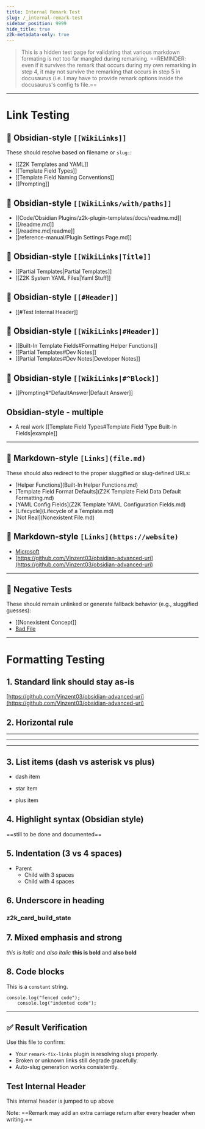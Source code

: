 ```yaml
---
title: Internal Remark Test
slug: /_internal-remark-test
sidebar_position: 9999
hide_title: true
z2k-metadata-only: true
---
```


> This is a hidden test page for validating that various markdown formating is not too far mangled during remarking. ==REMINDER: even if it survives the remark that occurs during my 
own remarking in step 4, it may not survive the remarking that occurs in step 5 in docusaurus
(i.e. I may have to provide remark options inside the docusaurus's config ts file.==

---

# Link Testing

## 🧪 Obsidian-style `[[WikiLinks]]`

These should resolve based on filename or `slug:`:
- [[Z2K Templates and YAML]]
- [[Template Field Types]]
- [[Template Field Naming Conventions]]
- [[Prompting]]

## 🧪 Obsidian-style `[[WikiLinks/with/paths]]`
- [[Code/Obsidian Plugins/z2k-plugin-templates/docs/readme.md]]
- [[/readme.md]]
- [[/readme.md|readme]]
- [[reference-manual/Plugin Settings Page.md]]

## 🧪 Obsidian-style `[[WikiLinks|Title]]`

- [[Partial Templates|Partial Templates]]
- [[Z2K System YAML Files|Yaml Stuff]]

## 🧪 Obsidian-style `[[#Header]]`
- [[#Test Internal Header]]

## 🧪 Obsidian-style `[[WikiLinks|#Header]]`

- [[Built-In Template Fields#Formatting Helper Functions]]
- [[Partial Templates#Dev Notes]]
- [[Partial Templates#Dev Notes|Developer Notes]]

## 🧪 Obsidian-style `[[WikiLinks|#^Block]]`

- [[Prompting#^DefaultAnswer|Default Answer]]

## Obsidian-style - multiple 
- A real work [[Template Field Types#Template Field Type Built-In Fields|example]]

---

## 🧪 Markdown-style `[Links](file.md)`

These should also redirect to the proper sluggified or slug-defined URLs:

- [Helper Functions](Built-In Helper Functions.md)
- [Template Field Format Defaults](Z2K Template Field Data Default Formatting.md)
- [YAML Config Fields](Z2K Template YAML Configuration Fields.md)
- [Lifecycle](Lifecycle of a Template.md)
- [Not Real](Nonexistent File.md)


## 🧪 Markdown-style `[Links](https://website)`

- [Microsoft](https://microsoft.com)
- [https://github.com/Vinzent03/obsidian-advanced-uri](https://github.com/Vinzent03/obsidian-advanced-uri)

---

## 🚫 Negative Tests

These should remain unlinked or generate fallback behavior (e.g., sluggified guesses):

- [[Nonexistent Concept]]
- [Bad File](NotAFile.md)


---

# Formatting Testing

## 1. Standard link should stay as-is
[https://github.com/Vinzent03/obsidian-advanced-uri](https://github.com/Vinzent03/obsidian-advanced-uri)

## 2. Horizontal rule
---
***
___

## 3. List items (dash vs asterisk vs plus)
- dash item
* star item
+ plus item

## 4. Highlight syntax (Obsidian style)
==still to be done and documented==

## 5. Indentation (3 vs 4 spaces)
- Parent
   - Child with 3 spaces
    - Child with 4 spaces

## 6. Underscore in heading
### z2k_card_build_state

## 7. Mixed emphasis and strong
_this is italic_ and *also italic*
**this is bold** and __also bold__

## 8. Code blocks
This is a `constant` string.

```
console.log("fenced code");
    console.log("indented code");
```
---

## ✅ Result Verification

Use this file to confirm:
- Your `remark-fix-links` plugin is resolving slugs properly.
- Broken or unknown links still degrade gracefully.
- Auto-slug generation works consistently.


## Test Internal Header
This internal header is jumped to up above 

Note: ==Remark may add an extra carriage return after every header when writing.==
